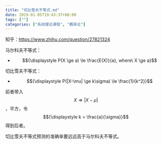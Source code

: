 ```yaml
---
title: "切比雪夫不等式.md"
date: 2019-01-05T19:43:37+08:00
tags: [""]
categories: ["系统理论课程", "概率论"]
---
```


知乎：https://www.zhihu.com/question/27821324



马尔科夫不等式：

- $${\displaystyle P(X \ge a) \le \frac{E(X)}{a}, where\ X \ge a}$$

切比雪夫不等式：

- $${\displaystyle P(|X-\mu| \ge k\sigma) \le \frac{1}{k^2}}$$



前者带入 $$X \Rightarrow |X-\mu|$$ ，平方，令 $${\displaystyle k = \frac{a}{\sigma}}$$ 得到后者。

切比雪夫不等式预测的准确率要远远高于马尔科夫不等式。


